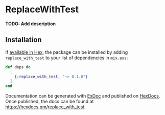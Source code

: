 # ReplaceWithTest

**TODO: Add description**

## Installation

If [available in Hex](https://hex.pm/docs/publish), the package can be installed
by adding `replace_with_test` to your list of dependencies in `mix.exs`:

```elixir
def deps do
  [
    {:replace_with_test, "~> 0.1.0"}
  ]
end
```

Documentation can be generated with [ExDoc](https://github.com/elixir-lang/ex_doc)
and published on [HexDocs](https://hexdocs.pm). Once published, the docs can
be found at <https://hexdocs.pm/replace_with_test>.

